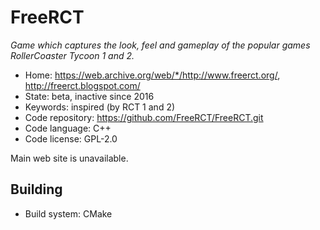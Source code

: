 # FreeRCT

_Game which captures the look, feel and gameplay of the popular games RollerCoaster Tycoon 1 and 2._

- Home: https://web.archive.org/web/*/http://www.freerct.org/, http://freerct.blogspot.com/
- State: beta, inactive since 2016
- Keywords: inspired (by RCT 1 and 2)
- Code repository: https://github.com/FreeRCT/FreeRCT.git
- Code language: C++
- Code license: GPL-2.0

Main web site is unavailable.

## Building

- Build system: CMake